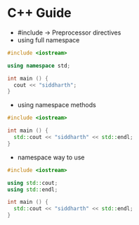 # C++ Guide

- #include -> Preprocessor directives
- using full namespace
```cpp
#include <iostream>

using namespace std;

int main () {
  cout << "siddharth";
}
```
- using namespace methods
```cpp
#include <iostream>

int main () {
  std::cout << "siddharth" << std::endl;
}
```
- namespace way to use
```cpp
#include <iostream>

using std::cout;
using std::endl;

int main () {
  std::cout << "siddharth" << std::endl;
}
```
